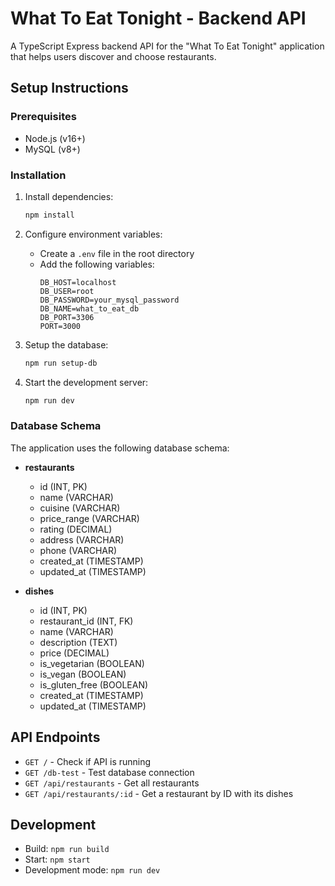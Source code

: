 # What To Eat Tonight - Backend API

A TypeScript Express backend API for the "What To Eat Tonight" application that helps users discover and choose restaurants.

## Setup Instructions

### Prerequisites

- Node.js (v16+)
- MySQL (v8+)

### Installation

1. Install dependencies:

   ```bash
   npm install
   ```

2. Configure environment variables:

   - Create a `.env` file in the root directory
   - Add the following variables:
     ```
     DB_HOST=localhost
     DB_USER=root
     DB_PASSWORD=your_mysql_password
     DB_NAME=what_to_eat_db
     DB_PORT=3306
     PORT=3000
     ```

3. Setup the database:

   ```bash
   npm run setup-db
   ```

4. Start the development server:
   ```bash
   npm run dev
   ```

### Database Schema

The application uses the following database schema:

- **restaurants**

  - id (INT, PK)
  - name (VARCHAR)
  - cuisine (VARCHAR)
  - price_range (VARCHAR)
  - rating (DECIMAL)
  - address (VARCHAR)
  - phone (VARCHAR)
  - created_at (TIMESTAMP)
  - updated_at (TIMESTAMP)

- **dishes**
  - id (INT, PK)
  - restaurant_id (INT, FK)
  - name (VARCHAR)
  - description (TEXT)
  - price (DECIMAL)
  - is_vegetarian (BOOLEAN)
  - is_vegan (BOOLEAN)
  - is_gluten_free (BOOLEAN)
  - created_at (TIMESTAMP)
  - updated_at (TIMESTAMP)

## API Endpoints

- `GET /` - Check if API is running
- `GET /db-test` - Test database connection
- `GET /api/restaurants` - Get all restaurants
- `GET /api/restaurants/:id` - Get a restaurant by ID with its dishes

## Development

- Build: `npm run build`
- Start: `npm start`
- Development mode: `npm run dev`
